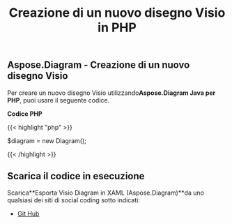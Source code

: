﻿---
title: Creazione di un nuovo disegno Visio in PHP
type: docs
weight: 10
url: /it/java/creating-a-new-visio-drawing-in-php/
---
## **Aspose.Diagram - Creazione di un nuovo disegno Visio**
 Per creare un nuovo disegno Visio utilizzando**Aspose.Diagram Java per PHP**, puoi usare il seguente codice.

**Codice PHP**

{{< highlight "php" >}}

 $diagram = new Diagram();

{{< /highlight >}}
## **Scarica il codice in esecuzione**
 Scarica**Esporta Visio Diagram in XAML (Aspose.Diagram)**da uno qualsiasi dei siti di social coding sotto indicati:

- [Git Hub](https://github.com/asposediagram/Aspose.Diagram-for-Java/blob/master/Plugins/Aspose_Diagram_Java_for_PHP/src/aspose/diagram/LoadingSavingandConverting/CreatingaNewVisioDrawing.php)
